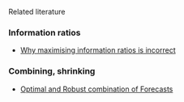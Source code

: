 Related literature


### Information ratios

* [Why maximising information ratios is incorrect](https://link.springer.com/content/pdf/10.1057/palgrave.dutr.1840021.pdf)

### Combining, shrinking

* [Optimal and Robust combination of Forecasts](https://www.researchgate.net/publication/340413140_Optimal_and_Robust_Combination_of_Forecasts_via_Constrained_Optimization_and_Shrinkage)
